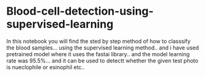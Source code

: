 # Blood-cell-detection-using-supervised-learning
In this notebook you will find the sted by step method of how  to classsify the blood samples... using the supervised learning method..
and i have used pretrained model where it uses the fastai library.. and the model learning rate was 95.5%... and it can be used to detectt 
whether the given test photo is nueclophile or esinophil etc..


